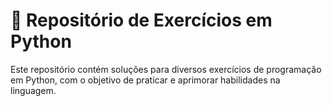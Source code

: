# 🐍 Repositório de Exercícios em Python
Este repositório contém soluções para diversos exercícios de programação em Python, com o objetivo de praticar e aprimorar habilidades na linguagem.